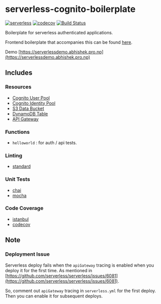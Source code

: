 # serverless-cognito-boilerplate

[![serverless](http://public.serverless.com/badges/v3.svg)](http://www.serverless.com)
[![codecov](https://codecov.io/gh/rpidanny/serverless-cognito-boilerplate/branch/master/graph/badge.svg?token=Mfp8PQYgIL)](https://codecov.io/gh/rpidanny/serverless-cognito-boilerplate) [![Build Status](https://travis-ci.org/rpidanny/serverless-cognito-boilerplate.svg?branch=master)](https://travis-ci.org/rpidanny/serverless-cognito-boilerplate)

Boilerplate for serverless authenticated applications.

Frontend boilerplate that accompanies this can be found [here](https://github.com/rpidanny/serverless-cognito-ui-boilerplate).

Demo [https://serverlessdemo.abhishek.pro.np](https://serverlessdemo.abhishek.pro.np)

## Includes

### Resources

- [Cognito User Pool](https://docs.aws.amazon.com/cognito/latest/developerguide/cognito-user-identity-pools.html)
- [Cognito Identity Pool](https://docs.aws.amazon.com/cognito/latest/developerguide/identity-pools.html)
- [S3 Data Bucket](https://aws.amazon.com/s3)
- [DynamoDB Table](https://aws.amazon.com/dynamodb)
- [API Gateway](https://aws.amazon.com/api-gateway)

### Functions

- `helloworld` : for auth / api tests.

### Linting

- [standard](https://standardjs.com/)

### Unit Tests

- [chai](https://www.chaijs.com)
- [mocha](https://mochajs.org)

### Code Coverage

- [istanbul](https://istanbul.js.org)
- [codecov](https://codecov.io)

## Note

### Deployment Issue

Serverless deploy fails when the `apiGateway` tracing is enabled when you deploy it for the first time. As mentioned in [https://github.com/serverless/serverless/issues/6081](https://github.com/serverless/serverless/issues/6081).

So, comment out `apiGateway` tracing in `serverless.yml` for the first deploy. Then you can enable it for subsequent deploys.
